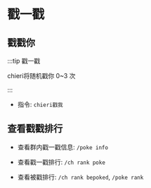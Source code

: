 # 戳一戳

 

## 戳戳你

:::tip 戳一戳

chieri将随机戳你 0~3 次

:::

- 指令: `chieri戳我`



## 查看戳戳排行

- 查看群内戳一戳信息: `/poke info`

- 查看戳一戳排行: `/ch rank poke`

- 查看被戳排行: `/ch rank bepoked`, `/poke rank`

  